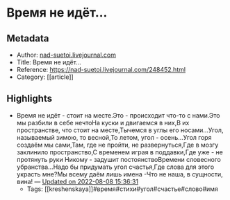 # Время не идёт...

## Metadata
- Author: [nad-suetoi.livejournal.com]()
- Title: Время не идёт...
- Reference: https://nad-suetoi.livejournal.com/248452.html
- Category: [[article]]

## Highlights
- Время не идёт - стоит на месте.Это - происходит что-то с нами.Это мы разбили в себе нечтоНа куски и двигаемся в них,В их пространстве, что стоит на месте,Тычемся в углы его носами...Угол, называемый зимою, то весной,То летом, угол - осень...Угол горя создаём мы сами,Там, где не пройти, не развернуться,Где в мозгу заклинило пространство,С временем играя в поддавки,Где уже - не протянуть руки  Никому - задушит постоянствоВремени словесного убранства...Надо бы придумать угол счастья,Где слова для этого украсть мне?Мы всему даём лишь имена -Что не наша, в сущности, вина! — [Updated on 2022-08-08 15:36:31](https://hyp.is/uvcHmBcWEe299y_wjh-NOQ/nad-suetoi.livejournal.com/248452.html)
   - Tags: [[kreshenskaya]]#время#стихи#угол#счастье#слово#имя
